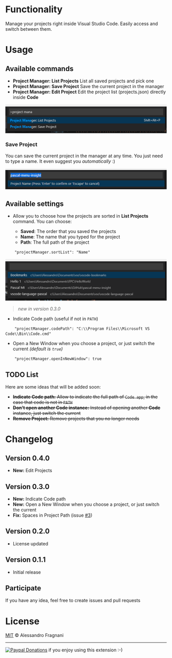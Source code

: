# Functionality

Manage your projects right inside Visual Studio Code. Easily access and switch between them.

# Usage

## Available commands

* **Project Manager: List Projects** List all saved projects and pick one
* **Project Manager: Save Project** Save the current project in the manager
* **Project Manager: Edit Project** Edit the project list (projects.json) directly inside **Code**

![Commands](images/project-manager-commands.png)

### Save Project

You can save the current project in the manager at any time. You just need to type a name. It even suggest you _automatically_ :)

![Save](images/project-manager-save.png)

## Available settings

* Allow you to choose how the projects are sorted in **List Projects** command. You can choose:

    * **Saved**: The order that you saved the projects
    * **Name**: The name that you typed for the project
    * **Path**: The full path of the project

```
    "projectManager.sortList": "Name"
```

![List](images/project-manager-list-sort-by-name.png)

> _new in version 0.3.0_  

* Indicate Code path (useful if not in `PATH`)
```
    "projectManager.codePath": "C:\\Program Files\\Microsoft VS Code\\Bin\\Code.cmd"
```

* Open a New Window when you choose a project, or just switch the current _(default is `true`)_
```
    "projectManager.openInNewWindow": true
```

## TODO List

Here are some ideas that will be added soon:

* ~~**Indicate Code path:** Allow to indicate the full path of `Code app`, in the case that code is not in `PATH`~~
* ~~**Don't open another Code instance:** Instead of opening another **Code** instance, just switch the current~~
* ~~**Remove Project:** Remove projects that you no longer needs~~

# Changelog

## Version 0.4.0

* **New:** Edit Projects

## Version 0.3.0

* **New:** Indicate Code path
* **New:** Open a New Window when you choose a project, or just switch the current
* **Fix:** Spaces in Project Path (issue [#3](https://github.com/alefragnani/vscode-project-manager/issues/3))

## Version 0.2.0

* License updated

## Version 0.1.1

* Initial release

## Participate

If you have any idea, feel free to create issues and pull requests

# License

[MIT](LICENSE.md) &copy; Alessandro Fragnani

---

[![Paypal Donations](https://www.paypalobjects.com/en_US/i/btn/btn_donate_SM.gif)](https://www.paypal.com/cgi-bin/webscr?cmd=_donations&business=EP57F3B6FXKTU&lc=US&item_name=Alessandro%20Fragnani&item_number=vscode%20extensions&currency_code=USD&bn=PP%2dDonationsBF%3abtn_donate_SM%2egif%3aNonHosted) if you enjoy using this extension :-)
